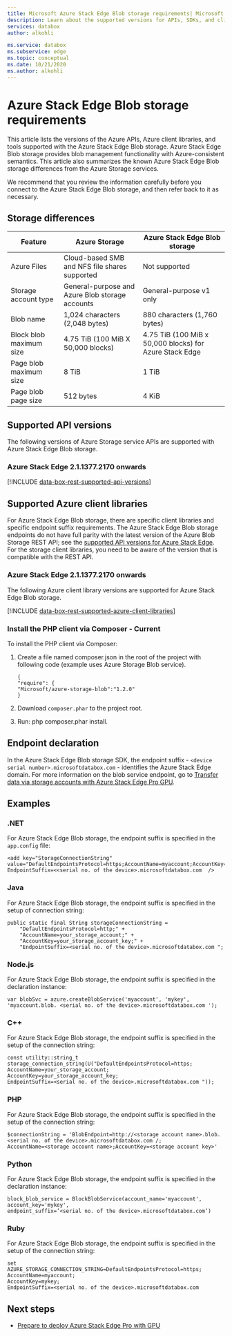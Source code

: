 ```yaml
---
title: Microsoft Azure Stack Edge Blob storage requirements| Microsoft Docs
description: Learn about the supported versions for APIs, SDKs, and client libraries for Azure Stack Edge Blob storage
services: databox
author: alkohli

ms.service: databox
ms.subservice: edge
ms.topic: conceptual
ms.date: 10/21/2020
ms.author: alkohli
---
```

# Azure Stack Edge Blob storage requirements

This article lists the versions of the Azure APIs, Azure client libraries, and tools supported with the Azure Stack Edge Blob storage. Azure Stack Edge Blob storage provides blob management functionality with Azure-consistent semantics. This article also summarizes the known Azure Stack Edge Blob storage differences from the Azure Storage services.

We recommend that you review the information carefully before you connect to the Azure Stack Edge Blob storage, and then refer back to it as necessary.

## Storage differences

|     Feature                                             |     Azure Storage                                     |     Azure Stack Edge Blob storage |
|---------------------------------------------------------|-------------------------------------------------------|---------------------------|
|    Azure Files                                   |    Cloud-based SMB and NFS file shares supported              |    Not supported      |
|    Storage account type                                 |    General-purpose and Azure Blob storage accounts    |    General-purpose v1 only|
|    Blob name                                            |    1,024 characters (2,048 bytes)                     |    880 characters (1,760 bytes)|
|    Block blob maximum size                              |    4.75 TiB (100 MiB X 50,000 blocks)                   |    4.75 TiB (100 MiB x 50,000 blocks) for Azure Stack Edge|
|    Page blob maximum size                               |    8 TiB                                               |    1 TiB                   |
|    Page blob page size                                  |    512 bytes                                          |    4 KiB                   |

## Supported API versions

The following versions of Azure Storage service APIs are supported with Azure Stack Edge Blob storage.

### Azure Stack Edge 2.1.1377.2170 onwards

[!INCLUDE [data-box-rest-supported-api-versions](~/reusable-content/ce-skilling/azure/includes/data-box-rest-supported-api-versions.md)]

## Supported Azure client libraries

For Azure Stack Edge Blob storage, there are specific client libraries and specific endpoint suffix requirements. The Azure Stack Edge Blob storage endpoints do not have full parity with the latest version of the Azure Blob Storage REST API; see the [supported API versions for Azure Stack Edge](#supported-api-versions). For the storage client libraries, you need to be aware of the version that is compatible with the REST API.

### Azure Stack Edge 2.1.1377.2170 onwards

The following Azure client library versions are supported for Azure Stack Edge Blob storage.

[!INCLUDE [data-box-rest-supported-azure-client-libraries](~/reusable-content/ce-skilling/azure/includes/data-box-rest-supported-azure-client-libraries.md)]

### Install the PHP client via Composer - Current

To install the PHP client via Composer:

1. Create a file named composer.json in the root of the project with following code (example uses Azure Storage Blob service).

    ```
    {
    "require": {
    "Microsoft/azure-storage-blob":"1.2.0"
    }
    ```

2. Download `composer.phar` to the project root.

3. Run: php composer.phar install.


## Endpoint declaration

In the Azure Stack Edge Blob storage SDK, the endpoint suffix - `<device serial number>.microsoftdatabox.com` - identifies the Azure Stack Edge domain. For more information on the blob service endpoint, go to [Transfer data via storage accounts with Azure Stack Edge Pro GPU](./azure-stack-edge-gpu-deploy-add-storage-accounts.md).


## Examples

### .NET

For Azure Stack Edge Blob storage, the endpoint suffix is specified in the `app.config` file:

```
<add key="StorageConnectionString"
value="DefaultEndpointsProtocol=https;AccountName=myaccount;AccountKey=mykey;
EndpointSuffix=<<serial no. of the device>.microsoftdatabox.com  />
```

### Java

For Azure Stack Edge Blob storage, the endpoint suffix is specified in the setup of connection string:

```
public static final String storageConnectionString =
    "DefaultEndpointsProtocol=http;" +
    "AccountName=your_storage_account;" +
    "AccountKey=your_storage_account_key;" +
    "EndpointSuffix=<serial no. of the device>.microsoftdatabox.com ";
```

### Node.js

For Azure Stack Edge Blob storage, the endpoint suffix is specified in the declaration instance:

```
var blobSvc = azure.createBlobService('myaccount', 'mykey',
'myaccount.blob. <serial no. of the device>.microsoftdatabox.com ');
```

### C++

For Azure Stack Edge Blob storage, the endpoint suffix is specified in the setup of the connection string:

```
const utility::string_t storage_connection_string(U("DefaultEndpointsProtocol=https;
AccountName=your_storage_account;
AccountKey=your_storage_account_key;
EndpointSuffix=<serial no. of the device>.microsoftdatabox.com "));
```

### PHP

For Azure Stack Edge Blob storage, the endpoint suffix is specified in the setup of the connection string:

```
$connectionString = 'BlobEndpoint=http://<storage account name>.blob.<serial no. of the device>.microsoftdatabox.com /;
AccountName=<storage account name>;AccountKey=<storage account key>'
```

### Python

For Azure Stack Edge Blob storage, the endpoint suffix is specified in the declaration instance:

```
block_blob_service = BlockBlobService(account_name='myaccount',
account_key='mykey',
endpoint_suffix=’<serial no. of the device>.microsoftdatabox.com’)
```

### Ruby

For Azure Stack Edge Blob storage, the endpoint suffix is specified in the setup of the connection string:

```
set
AZURE_STORAGE_CONNECTION_STRING=DefaultEndpointsProtocol=https;
AccountName=myaccount;
AccountKey=mykey;
EndpointSuffix=<serial no. of the device>.microsoftdatabox.com
```

## Next steps

* [Prepare to deploy Azure Stack Edge Pro with GPU](azure-stack-edge-gpu-deploy-prep.md)